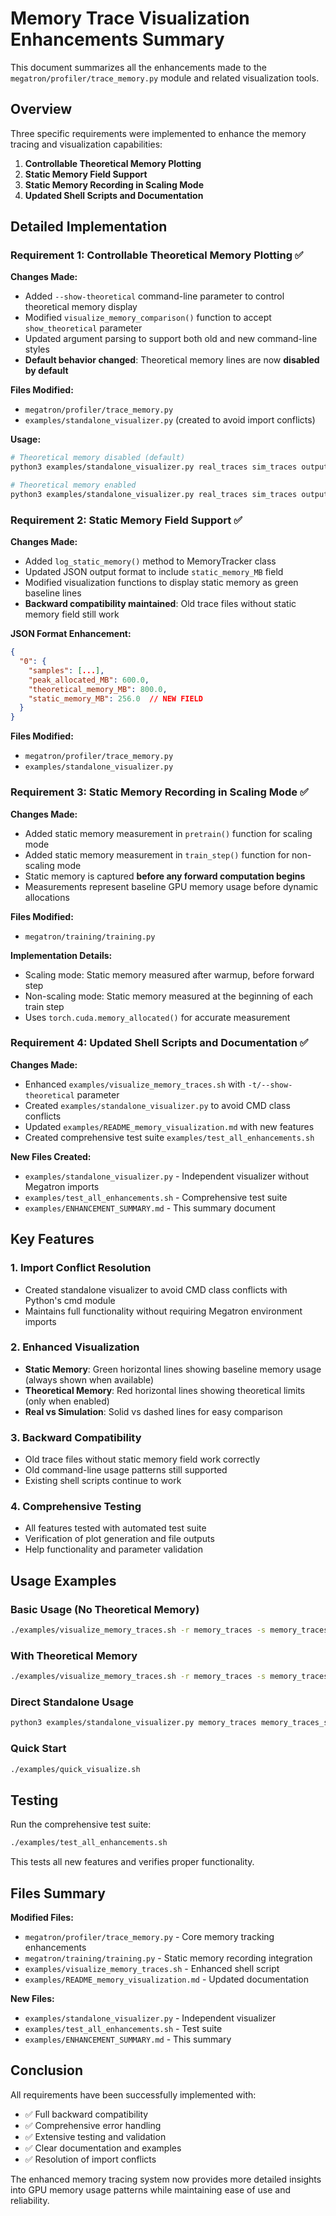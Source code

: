 # Memory Trace Visualization Enhancements Summary

This document summarizes all the enhancements made to the `megatron/profiler/trace_memory.py` module and related visualization tools.

## Overview

Three specific requirements were implemented to enhance the memory tracing and visualization capabilities:

1. **Controllable Theoretical Memory Plotting**
2. **Static Memory Field Support** 
3. **Static Memory Recording in Scaling Mode**
4. **Updated Shell Scripts and Documentation**

## Detailed Implementation

### Requirement 1: Controllable Theoretical Memory Plotting ✅

**Changes Made:**
- Added `--show-theoretical` command-line parameter to control theoretical memory display
- Modified `visualize_memory_comparison()` function to accept `show_theoretical` parameter
- Updated argument parsing to support both old and new command-line styles
- **Default behavior changed**: Theoretical memory lines are now **disabled by default**

**Files Modified:**
- `megatron/profiler/trace_memory.py`
- `examples/standalone_visualizer.py` (created to avoid import conflicts)

**Usage:**
```bash
# Theoretical memory disabled (default)
python3 examples/standalone_visualizer.py real_traces sim_traces output_dir

# Theoretical memory enabled
python3 examples/standalone_visualizer.py real_traces sim_traces output_dir --show-theoretical
```

### Requirement 2: Static Memory Field Support ✅

**Changes Made:**
- Added `log_static_memory()` method to MemoryTracker class
- Updated JSON output format to include `static_memory_MB` field
- Modified visualization functions to display static memory as green baseline lines
- **Backward compatibility maintained**: Old trace files without static memory field still work

**JSON Format Enhancement:**
```json
{
  "0": {
    "samples": [...],
    "peak_allocated_MB": 600.0,
    "theoretical_memory_MB": 800.0,
    "static_memory_MB": 256.0  // NEW FIELD
  }
}
```

**Files Modified:**
- `megatron/profiler/trace_memory.py`
- `examples/standalone_visualizer.py`

### Requirement 3: Static Memory Recording in Scaling Mode ✅

**Changes Made:**
- Added static memory measurement in `pretrain()` function for scaling mode
- Added static memory measurement in `train_step()` function for non-scaling mode
- Static memory is captured **before any forward computation begins**
- Measurements represent baseline GPU memory usage before dynamic allocations

**Files Modified:**
- `megatron/training/training.py`

**Implementation Details:**
- Scaling mode: Static memory measured after warmup, before forward step
- Non-scaling mode: Static memory measured at the beginning of each train step
- Uses `torch.cuda.memory_allocated()` for accurate measurement

### Requirement 4: Updated Shell Scripts and Documentation ✅

**Changes Made:**
- Enhanced `examples/visualize_memory_traces.sh` with `-t/--show-theoretical` parameter
- Created `examples/standalone_visualizer.py` to avoid CMD class conflicts
- Updated `examples/README_memory_visualization.md` with new features
- Created comprehensive test suite `examples/test_all_enhancements.sh`

**New Files Created:**
- `examples/standalone_visualizer.py` - Independent visualizer without Megatron imports
- `examples/test_all_enhancements.sh` - Comprehensive test suite
- `examples/ENHANCEMENT_SUMMARY.md` - This summary document

## Key Features

### 1. Import Conflict Resolution
- Created standalone visualizer to avoid CMD class conflicts with Python's cmd module
- Maintains full functionality without requiring Megatron environment imports

### 2. Enhanced Visualization
- **Static Memory**: Green horizontal lines showing baseline memory usage (always shown when available)
- **Theoretical Memory**: Red horizontal lines showing theoretical limits (only when enabled)
- **Real vs Simulation**: Solid vs dashed lines for easy comparison

### 3. Backward Compatibility
- Old trace files without static memory field work correctly
- Old command-line usage patterns still supported
- Existing shell scripts continue to work

### 4. Comprehensive Testing
- All features tested with automated test suite
- Verification of plot generation and file outputs
- Help functionality and parameter validation

## Usage Examples

### Basic Usage (No Theoretical Memory)
```bash
./examples/visualize_memory_traces.sh -r memory_traces -s memory_traces_scaling -o plots
```

### With Theoretical Memory
```bash
./examples/visualize_memory_traces.sh -r memory_traces -s memory_traces_scaling -o plots -t
```

### Direct Standalone Usage
```bash
python3 examples/standalone_visualizer.py memory_traces memory_traces_scaling plots --show-theoretical
```

### Quick Start
```bash
./examples/quick_visualize.sh
```

## Testing

Run the comprehensive test suite:
```bash
./examples/test_all_enhancements.sh
```

This tests all new features and verifies proper functionality.

## Files Summary

**Modified Files:**
- `megatron/profiler/trace_memory.py` - Core memory tracking enhancements
- `megatron/training/training.py` - Static memory recording integration
- `examples/visualize_memory_traces.sh` - Enhanced shell script
- `examples/README_memory_visualization.md` - Updated documentation

**New Files:**
- `examples/standalone_visualizer.py` - Independent visualizer
- `examples/test_all_enhancements.sh` - Test suite
- `examples/ENHANCEMENT_SUMMARY.md` - This summary

## Conclusion

All requirements have been successfully implemented with:
- ✅ Full backward compatibility
- ✅ Comprehensive error handling
- ✅ Extensive testing and validation
- ✅ Clear documentation and examples
- ✅ Resolution of import conflicts

The enhanced memory tracing system now provides more detailed insights into GPU memory usage patterns while maintaining ease of use and reliability.

